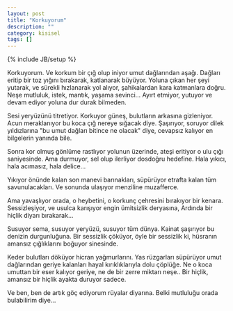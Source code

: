 ```yaml
---
layout: post
title: "Korkuyorum"
description: ""
category: kisisel 
tags: []
---
```

{% include JB/setup %}

  Korkuyorum. Ve korkum bir çığ olup iniyor umut dağlarından aşağı. Dağları eritip bir toz yığını bırakarak, 
katlanarak büyüyor. Yoluna çıkan her şeyi yutarak, ve sürekli hızlanarak yol alıyor, şahikalardan kara katmanlara 
doğru. Neşe mutluluk, istek, mantık, yaşama sevinci... Ayırt etmiyor, yutuyor ve devam ediyor yoluna dur durak 
bilmeden. 

  Sesi yeryüzünü titretiyor. Korkuyor güneş, bulutların arkasına gizleniyor. Acun meraklanıyor bu koca çığ nereye
sığacak diye. Şaşırıyor, soruyor dilek yıldızlarına "bu umut dağları bitince ne olacak" diye, cevapsız kalıyor en 
bilgelerin yanında bile.  

  Sonra kor olmuş gönlüme rastlıyor yolunun üzerinde, ateşi eritiyor o ulu çığı saniyesinde. Ama durmuyor, sel
olup ilerliyor dosdoğru hedefine. Hala yıkıcı, hala acımasız, hala delice...

  Yıkıyor önünde kalan son manevi barınakları, süpürüyor etrafta kalan tüm savunulacakları. Ve sonunda ulaşıyor
menziline muzafferce. 

  Ama yavaşlıyor orada, o heybetini, o korkunç çehresini bırakıyor bir kenara. Sessizleşiyor, ve usulca karışıyor engin ümitsizlik deryasına, Ardında bir hiçlik diyarı bırakarak...

  Susuyor sema, susuyor yeryüzü, susuyor tüm dünya. Kainat şaşırıyor bu denizin durgunluğuna. Bir sessizlik
çöküyor, öyle bir sessizlik ki, hüsranın amansız çığlıklarını boğuyor sinesinde. 

  Keder bulutları döküyor hicran yağmurlarını. Yas rüzgarları süpürüyor umut dağlarından geriye kalanları hayal 
kırıklıklarıyla dolu çöplüğe. Ne o koca umuttan bir eser kalıyor geriye, ne de bir zerre miktarı neşe.. Bir 
hiçlik, amansız bir hiçlik ayakta duruyor sadece.

  Ve ben, ben de artık göç ediyorum rüyalar diyarına. Belki mutluluğu orada bulabilirim diye...